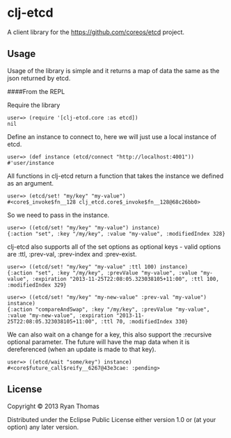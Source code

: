 # clj-etcd

A client library for the https://github.com/coreos/etcd project.

## Usage

Usage of the library is simple and it returns a map of data the same as the json returned by etcd.

####From the REPL

Require the library

    user=> (require '[clj-etcd.core :as etcd])
    nil

Define an instance to connect to, here we will just use a local instance of etcd.

    user=> (def instance (etcd/connect "http://localhost:4001"))
    #'user/instance

All functions in clj-etcd return a function that takes the instance we defined as an argument.

    user=> (etcd/set! "my/key" "my-value")
    #<core$_invoke$fn__128 clj_etcd.core$_invoke$fn__128@68c26bb0>

So we need to pass in the instance.

    user=> ((etcd/set! "my/key" "my-value") instance)
    {:action "set", :key "/my/key", :value "my-value", :modifiedIndex 328}

clj-etcd also supports all of the set options as optional keys - valid options are :ttl, :prev-val, :prev-index and :prev-exist.

    user=> ((etcd/set! "my/key" "my-value" :ttl 100) instance)
    {:action "set", :key "/my/key", :prevValue "my-value", :value "my-value", :expiration "2013-11-25T22:08:05.323038105+11:00", :ttl 100, :modifiedIndex 329}
    
    user=> ((etcd/set! "my/key" "my-new-value" :prev-val "my-value") instance)
    {:action "compareAndSwap", :key "/my/key", :prevValue "my-value", :value "my-new-value", :expiration "2013-11-25T22:08:05.323038105+11:00", :ttl 70, :modifiedIndex 330}

We can also wait on a change for a key, this also support the :recursive optional parameter. The future will have the map data when it is dereferenced (when an update is made to that key).

    user=> ((etcd/wait "some/key") instance)
    #<core$future_call$reify__6267@43e3cae: :pending>

## License

Copyright © 2013 Ryan Thomas

Distributed under the Eclipse Public License either version 1.0 or (at
your option) any later version.

